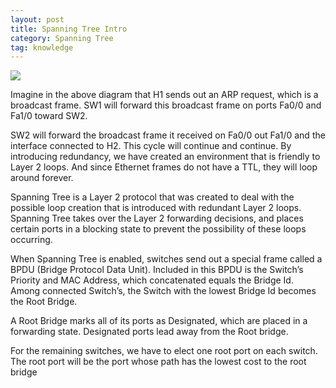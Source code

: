 ```yaml
---
layout: post
title: Spanning Tree Intro
category: Spanning Tree
tag: knowledge
---
```

![][image-1]

Imagine in the above diagram that H1 sends out an ARP request, which is a broadcast frame. SW1 will forward this broadcast frame on ports Fa0/0 and Fa1/0 toward SW2.

SW2 will forward the broadcast frame it received on Fa0/0 out Fa1/0 and the interface connected to H2. This cycle will continue and continue. By introducing redundancy, we have created an environment that is friendly to Layer 2 loops. And since Ethernet frames do not have a TTL, they will loop around forever.

Spanning Tree is a Layer 2 protocol that was created to deal with the possible loop creation that is introduced with redundant Layer 2 loops. Spanning Tree takes over the Layer 2 forwarding decisions, and places certain ports in a blocking state to prevent the possibility of these loops occurring.

When Spanning Tree is enabled, switches send out a special frame called a BPDU (Bridge Protocol Data Unit). Included in this BPDU is the Switch’s Priority and MAC Address, which concatenated equals the Bridge Id. Among connected Switch’s, the Switch with the lowest Bridge Id becomes the Root Bridge.

A Root Bridge marks all of its ports as Designated, which are placed in a forwarding state. Designated ports lead away from the Root bridge.

For the remaining switches, we have to elect one root port on each switch. The root port will be the port whose path has the lowest cost to the root bridge

[image-1]:	https://networklessons.com/wp-content/uploads/2013/01/switches-redundant-cable-1.png